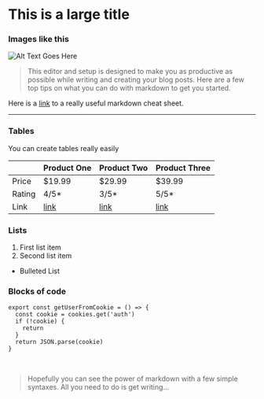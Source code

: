 # This is a large title

### Images like this

![Alt Text Goes Here](https://images.unsplash.com/photo-1605816789011-ec492509c31d?ixlib=rb-1.2.1&ixid=eyJhcHBfaWQiOjEyMDd9&auto=format&fit=crop&w=1950&q=80)

> This editor and setup is designed to make you as productive as possible while writing and creating your blog posts. Here are a few top tips on what you can do with markdown to get you started.

Here is a [link](https://github.com/adam-p/markdown-here/wiki/Markdown-Cheatsheet) to a really useful markdown cheat sheet.

---

### Tables

You can create tables really easily

|        | Product One      | Product Two      | Product Three    |
| ------ | ---------------- | ---------------- | ---------------- |
| Price  | $19.99           | $29.99           | $39.99           |
| Rating | 4/5\*            | 3/5\*            | 5/5\*            |
| Link   | [link](linkhere) | [link](linkhere) | [link](linkhere) |

### Lists

1. First list item
2. Second list item

- Bulleted List

### Blocks of code

```
export const getUserFromCookie = () => {
  const cookie = cookies.get('auth')
  if (!cookie) {
    return
  }
  return JSON.parse(cookie)
}
```

&nbsp;

> Hopefully you can see the power of markdown with a few simple syntaxes. All you need to do is get writing...
